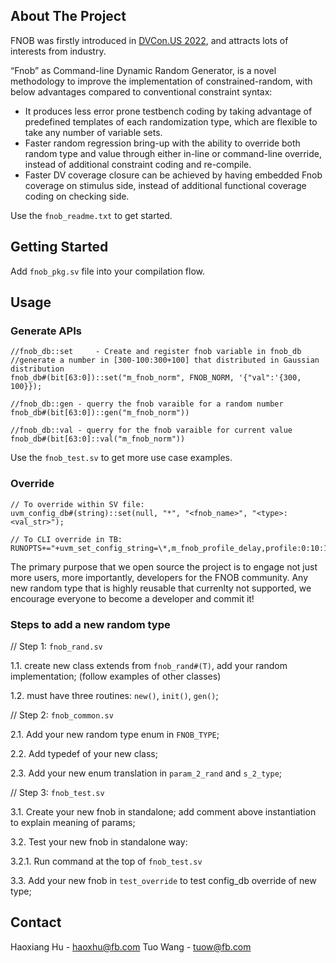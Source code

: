 <!-- ABOUT THE PROJECT -->
## About The Project

FNOB was firstly introduced in [DVCon.US 2022](https://2022.dvcon.org/press-release-march-8-2022/), and attracts lots of interests from industry.

“Fnob” as Command-line Dynamic Random Generator, is a novel methodology to improve the implementation of constrained-random, with below advantages compared to conventional constraint syntax:
* It produces less error prone testbench coding by taking advantage of predefined templates of each randomization type, which are flexible to take any number of variable sets. 
* Faster random regression bring-up with the ability to override both random type and value through either in-line or command-line override, instead of additional constraint coding and re-compile. 
* Faster DV coverage closure can be achieved by having embedded Fnob coverage on stimulus side, instead of additional functional coverage coding on checking side.

Use the `fnob_readme.txt` to get started.




<!-- GETTING STARTED -->
## Getting Started

Add `fnob_pkg.sv` file into your compilation flow. 

<!-- USAGE EXAMPLES -->
## Usage

### Generate APIs
```
//fnob_db::set     - Create and register fnob variable in fnob_db
//generate a number in [300-100:300+100] that distributed in Gaussian distribution
fnob_db#(bit[63:0])::set("m_fnob_norm", FNOB_NORM, '{"val":'{300, 100}});

//fnob_db::gen - querry the fnob varaible for a random number
fnob_db#(bit[63:0])::gen("m_fnob_norm"))

//fnob_db::val - querry for the fnob varaible for current value
fnob_db#(bit[63:0]::val("m_fnob_norm"))
```

Use the `fnob_test.sv` to get more use case examples.


### Override
```
// To override within SV file:
uvm_config_db#(string)::set(null, "*", "<fnob_name>", "<type>:<val_str>");

// To CLI override in TB:
RUNOPTS+="+uvm_set_config_string=\*,m_fnob_profile_delay,profile:0:10:100:1000_5:1"
```



<!-- FOR DEVELOPERS -->
The primary purpose that we open source the project is to engage not just more users, more importantly, developers for the FNOB community. 
Any new random type that is highly reusable that currenlty not supported, we encourage everyone to become a developer and commit it!
### Steps to add a new random type
// Step 1: `fnob_rand.sv`

1.1. create new class extends from `fnob_rand#(T)`, add your random implementation; (follow examples of other classes)

1.2. must have three routines: `new()`, `init()`, `gen()`;
 
// Step 2: `fnob_common.sv `

2.1. Add your new random type enum in `FNOB_TYPE`;

2.2. Add typedef of your new class;

2.3. Add your new enum translation in `param_2_rand` and `s_2_type`;


// Step 3: `fnob_test.sv`

3.1. Create your new fnob in standalone; add comment above instantiation to explain meaning of params;

3.2. Test your new fnob in standalone way:

  3.2.1. Run command at the top of `fnob_test.sv`
  
3.3. Add your new fnob in `test_override` to test config_db override of new type;


<!-- CONTACT -->
## Contact

Haoxiang Hu - haoxhu@fb.com
Tuo Wang - tuow@fb.com
